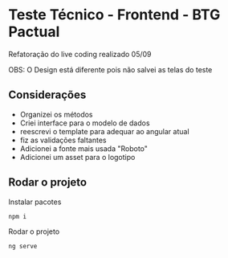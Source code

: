 # Teste Técnico - Frontend - BTG Pactual

Refatoração do live coding realizado 05/09

OBS: O Design está diferente pois não salvei as telas do teste

## Considerações

- Organizei os métodos
- Criei interface para o modelo de dados
- reescrevi o template para adequar ao angular atual
- fiz as validações faltantes 
- Adicionei a fonte mais usada "Roboto"
- Adicionei um asset para o logotipo

## Rodar o projeto

Instalar pacotes

```bash
npm i
```

Rodar o projeto

```bash
ng serve
```


